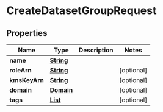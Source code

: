 

# CreateDatasetGroupRequest


## Properties

| Name | Type | Description | Notes |
|------------ | ------------- | ------------- | -------------|
|**name** | [**String**](String.md) |  |  |
|**roleArn** | [**String**](String.md) |  |  [optional] |
|**kmsKeyArn** | [**String**](String.md) |  |  [optional] |
|**domain** | [**Domain**](Domain.md) |  |  [optional] |
|**tags** | [**List**](List.md) |  |  [optional] |



